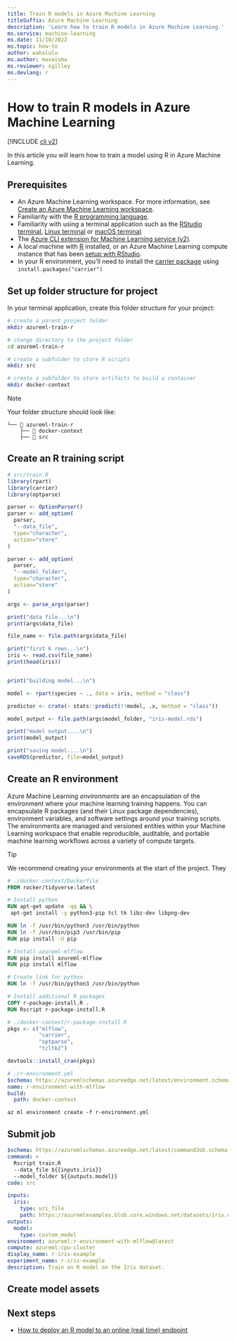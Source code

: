 ```yaml
---
title: Train R models in Azure Machine Learning
titleSuffix: Azure Machine Learning
description: 'Learn how to train R models in Azure Machine Learning.'
ms.service: machine-learning
ms.date: 11/10/2022
ms.topic: how-to
author: wahalulu
ms.author: mavaisma
ms.reviewer: sgilley
ms.devlang: r
---
```


# How to train R models in Azure Machine Learning

[!INCLUDE [cli v2](../../includes/machine-learning-cli-v2.md)]

In this article you will learn how to train a model using R in Azure Machine Learning.

## Prerequisites

- An Azure Machine Learning workspace. For more information, see [Create an Azure Machine Learning workspace](how-to-manage-workspace.md).
- Familiarity with the [R programming language](http://www.r-project.org).
- Familiarity with using a terminal application such as the [RStudio terminal](https://support.rstudio.com/hc/articles/115010737148-Using-the-RStudio-Terminal-in-the-RStudio-IDE), [Linux terminal](https://ubuntu.com/tutorials/command-line-for-beginners#1-overview) or [macOS terminal](https://support.apple.com/guide/terminal/welcome/mac).
- The [Azure CLI extension for Machine Learning service (v2)](https://aka.ms/sdk-v2-install).
- A local machine with [R](http://www.r-project.org) installed, or an Azure Machine Learning compute instance that has been [setup with RStudio](how-to-create-manage-compute-instance.md#setup-rstudio-open-source). 
- In your R environment, you'll need to install the [carrier package](https://github.com/r-lib/carrier) using `install.packages("carrier")`


## Set up folder structure for project

In your terminal application, create this folder structure for your project:

```bash
# create a parent project folder
mkdir azureml-train-r

# change directory to the project folder
cd azureml-train-r

# create a subfolder to store R scripts
mkdir src

# create a subfolder to store artifacts to build a container
mkdir docker-context
```

> [!NOTE]
> Your folder structure should look like:
>```
> └── 📁 azureml-train-r
>     ├── 📁 docker-context
>     ├── 📁 src
>```

## Create an R training script

```r
# src/train.R
library(rpart)
library(carrier)
library(optparse)

parser <- OptionParser()
parser <- add_option(
  parser,
  "--data_file",
  type="character", 
  action="store"
)

parser <- add_option(
  parser,
  "--model_folder",
  type="character", 
  action="store"
)

args <- parse_args(parser)

print("data file...\n")
print(args$data_file)

file_name <- file.path(args$data_file)

print("first 6 rows...\n")
iris <- read.csv(file_name)
print(head(iris))


print("building model...\n")

model <- rpart(species ~ ., data = iris, method = "class")

predictor <- crate(~ stats::predict(!!model, .x, method = "class"))

model_output <- file.path(args$model_folder, "iris-model.rds")

print("model output....\n")
print(model_output)

print("saving model....\n")
saveRDS(predictor, file=model_output)


```

## Create an R environment

Azure Machine Learning *environments* are an encapsulation of the environment where your machine learning training happens. You can encapsulate R packages (and their Linux package dependencies), environment variables, and software settings around your training scripts. The environments are managed and versioned entities within your Machine Learning workspace that enable reproducible, auditable, and portable machine learning workflows across a variety of compute targets.

> [!TIP]
> We recommend creating your environments at the start of the project. They

```dockerfile
# ./docker-context/Dockerfile
FROM rocker/tidyverse:latest

# Install python
RUN apt-get update -qq && \
 apt-get install -y python3-pip tcl tk libz-dev libpng-dev

RUN ln -f /usr/bin/python3 /usr/bin/python
RUN ln -f /usr/bin/pip3 /usr/bin/pip
RUN pip install -U pip

# Install azureml-mlflow
RUN pip install azureml-mlflow
RUN pip install mlflow

# Create link for python
RUN ln -f /usr/bin/python3 /usr/bin/python

# Install additional R packages
COPY r-package-install.R .
RUN Rscript r-package-install.R
```

```r
# ./docker-context/r-package-install.R
pkgs <- c("mlflow",
          "carrier",
          "optparse",
          "tcltk2")

devtools::install_cran(pkgs)
```


```yml
# ./r-environment.yml
$schema: https://azuremlschemas.azureedge.net/latest/environment.schema.json
name: r-environment-with-mlflow
build:
  path: docker-context
```

```azurecli
az ml environment create -f r-environment.yml
```

## Submit job

```yml
$schema: https://azuremlschemas.azureedge.net/latest/commandJob.schema.json
command: >
  Rscript train.R 
  --data_file ${{inputs.iris}}
  --model_folder ${{outputs.model}}
code: src

inputs:
  iris: 
    type: uri_file
    path: https://azuremlexamples.blob.core.windows.net/datasets/iris.csv
outputs:
  model:
    type: custom_model
environment: azureml:r-environment-with-mlflow@latest
compute: azureml:cpu-cluster
display_name: r-iris-example
experiment_name: r-iris-example
description: Train an R model on the Iris dataset.
```

## Create model assets

## Next steps

* [How to deploy an R model to an online (real time) endpoint](how-to-razureml-deploy-an-r-model.md)
